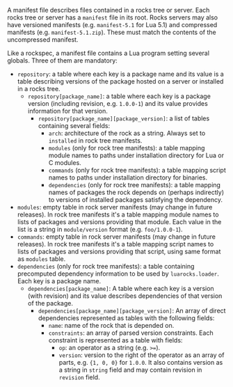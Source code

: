 A manifest file describes files contained in a rocks tree or server. Each rocks tree or server has a `manifest` file in its root. Rocks servers may also have versioned manifests (e.g. `manifest-5.1` for Lua 5.1) and compressed manifests (e.g. `manifest-5.1.zip`). These must match the contents of the uncompressed manifest.

Like a rockspec, a manifest file contains a Lua program setting several globals. Three of them are mandatory:

* `repository`: a table where each key is a package name and its value is a table describing versions of the package
  hosted on a server or installed in a rocks tree.
  * `repository[package_name]`: a table where each key is a package version (including revision, e.g. `1.0.0-1`)
  and its value provides information for that version.
    * `repository[package_name][package_version]`: a list of tables containing several fields:
      * `arch`: architecture of the rock as a string. Always set to `installed` in rock tree manifests.
      * `modules` (only for rock tree manifests): a table mapping module names to paths under installation
        directory for Lua or C modules.
      * `commands` (only for rock tree manifests): a table mapping script names to paths under installation
        directory for binaries.
      * `dependencies` (only for rock tree manifests): a table mapping names of packages the rock depends on
        (perhaps indirectly) to versions of installed packages satisfying the dependency.
* `modules`: empty table in rock server manifests (may change in future releases). In rock tree manifests
  it's a table mapping module names to lists of packages and versions providing that module. Each value in the
  list is a string in `module/version` format (e.g. `foo/1.0.0-1`).
* `commands`: empty table in rock server manifests (may change in future releases). In rock tree manifests
  it's a table mapping script names to lists of packages and versions providing that script, using same
  format as `modules` table.
* `dependencies` (only for rock tree manifests): a table containing precomputed dependency information
  to be used by `luarocks.loader`. Each key is a package name.
  * `dependencies[package_name]`: A table where each key is a version (with revision) and its value describes
    dependencies of that version of the package.
    * `dependencies[package_name][package_version]`: An array of direct dependencies represented as tables
      with the following fields:
      * `name`: name of the rock that is depended on.
      * `constraints`: an array of parsed version constraints. Each constraint is represented as
        a table with fields:
        * `op`: an operator as a string (e.g. `>=`).
        * `version`: version to the right of the operator as an array of parts, e.g. `{1, 0, 0}` for `1.0.0`.
          It also contains version as a string in `string` field and may contain revision in `revision` field.
